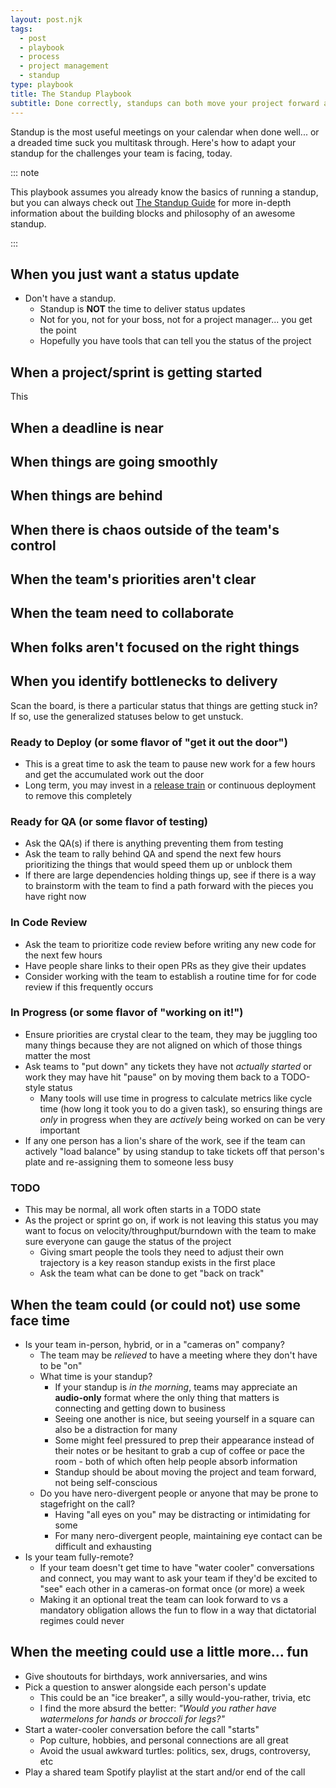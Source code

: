 ```yaml
---
layout: post.njk
tags:
  - post
  - playbook
  - process
  - project management
  - standup
type: playbook
title: The Standup Playbook
subtitle: Done correctly, standups can both move your project forward and be a daily opportunity for your team to connect and celebrate
---
```


Standup is the most useful meetings on your calendar when done well... or a
dreaded time suck you multitask through. Here's how to adapt your standup for
the challenges your team is facing, today.

::: note

This playbook assumes you already know the basics of running a standup, but you
can always check out [The Standup Guide](/) for more in-depth information about
the building blocks and philosophy of an awesome standup.

:::

## When you just want a status update

- Don't have a standup.
  - Standup is **NOT** the time to deliver status updates
  - Not for you, not for your boss, not for a project manager... you get the
    point
  - Hopefully you have tools that can tell you the status of the project

## When a project/sprint is getting started

This

## When a deadline is near

## When things are going smoothly

## When things are behind

## When there is chaos outside of the team's control

## When the team's priorities aren't clear

## When the team need to collaborate

## When folks aren't focused on the right things

## When you identify bottlenecks to delivery

Scan the board, is there a particular status that things are getting stuck in?
If so, use the generalized statuses below to get unstuck.

### Ready to Deploy (or some flavor of "get it out the door")

- This is a great time to ask the team to pause new work for a few hours and get
  the accumulated work out the door
- Long term, you may invest in a [release train](/) or continuous deployment to
  remove this completely

### Ready for QA (or some flavor of testing)

- Ask the QA(s) if there is anything preventing them from testing
- Ask the team to rally behind QA and spend the next few hours prioritizing the
  things that would speed them up or unblock them
- If there are large dependencies holding things up, see if there is a way to
  brainstorm with the team to find a path forward with the pieces you have right
  now

### In Code Review

- Ask the team to prioritize code review before writing any new code for the
  next few hours
- Have people share links to their open PRs as they give their updates
- Consider working with the team to establish a routine time for for code review
  if this frequently occurs

### In Progress (or some flavor of "working on it!")

- Ensure priorities are crystal clear to the team, they may be juggling too many
  things because they are not aligned on which of those things matter the most
- Ask teams to "put down" any tickets they have not _actually started_ or work
  they may have hit "pause" on by moving them back to a TODO-style status
  - Many tools will use time in progress to calculate metrics like cycle time
    (how long it took you to do a given task), so ensuring things are _only_ in
    progress when they are _actively_ being worked on can be very important
- If any one person has a lion's share of the work, see if the team can actively
  "load balance" by using standup to take tickets off that person's plate and
  re-assigning them to someone less busy

### TODO

- This may be normal, all work often starts in a TODO state
- As the project or sprint go on, if work is not leaving this status you may
  want to focus on velocity/throughput/burndown with the team to make sure
  everyone can gauge the status of the project
  - Giving smart people the tools they need to adjust their own trajectory is a
    key reason standup exists in the first place
  - Ask the team what can be done to get "back on track"

## When the team could (or could not) use some face time

- Is your team in-person, hybrid, or in a "cameras on" company?
  - The team may be _relieved_ to have a meeting where they don't have to be
    "on"
  - What time is your standup?
    - If your standup is _in the morning_, teams may appreciate an
      **audio-only** format where the only thing that matters is connecting and
      getting down to business
    - Seeing one another is nice, but seeing yourself in a square can also be a
      distraction for many
    - Some might feel pressured to prep their appearance instead of their notes
      or be hesitant to grab a cup of coffee or pace the room - both of which
      often help people absorb information
    - Standup should be about moving the project and team forward, not being
      self-conscious
  - Do you have nero-divergent people or anyone that may be prone to stagefright
    on the call?
    - Having "all eyes on you" may be distracting or intimidating for some
    - For many nero-divergent people, maintaining eye contact can be difficult
      and exhausting
- Is your team fully-remote?
  - If your team doesn't get time to have "water cooler" conversations and
    connect, you may want to ask your team if they'd be excited to "see" each
    other in a cameras-on format once (or more) a week
  - Making it an optional treat the team can look forward to vs a mandatory
    obligation allows the fun to flow in a way that dictatorial regimes could
    never

## When the meeting could use a little more... fun

- Give shoutouts for birthdays, work anniversaries, and wins
- Pick a question to answer alongside each person's update
  - This could be an "ice breaker", a silly would-you-rather, trivia, etc
  - I find the more absurd the better: _"Would you rather have watermelons for
    hands or broccoli for legs?"_
- Start a water-cooler conversation before the call "starts"
  - Pop culture, hobbies, and personal connections are all great
  - Avoid the usual awkward turtles: politics, sex, drugs, controversy, etc
- Play a shared team Spotify playlist at the start and/or end of the call

